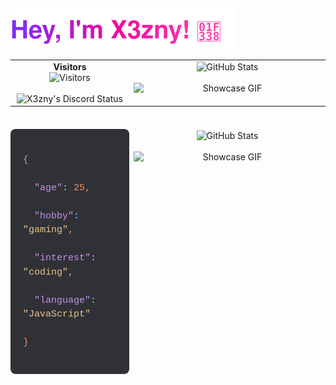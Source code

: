 <h2 style="display: flex; align-items: center; gap: 6px;">
  <a href="https://github.com/x3zny" style="display: inline-flex; align-items: center;">
    <img src="https://raw.githubusercontent.com/X3zny/X3zny/main/assets/name.svg" alt="X3zny" style="display: block;" />
  </a>
</h2>

<table>
  <tr>
    <td align="center" width="50%" valign="top">
      <strong>Visitors</strong><br>
      <img src="https://count.getloli.com/@:X3zny?name=%3AX3zny&theme=rule34&padding=7&offset=0&align=top&scale=1&pixelated=1&darkmode=auto" alt="Visitors" /><br><br>
      <img src="https://lanyard.cnrad.dev/api/1114950232426422342?theme=dark&animated=true&hideDiscrim=true&borderRadius=25px&idleMessage=Not%20doing%20much..." alt="X3zny's Discord Status" />
    </td>
    <td align="center" width="50%" valign="top">
      <img src="https://github-readme-stats.vercel.app/api?username=x3zny&theme=tokyonight&show_icons=true&hide_border=false&count_private=true" alt="GitHub Stats" />
      <br><br>
      <img src="assets/Gif.gif" width="300" alt="Showcase GIF" style="display:block; margin: 0 auto;" />
    </td>
  </tr>
</table>

<table style="width: 100%; table-layout: fixed; margin-top: 24px; border-collapse: separate; border-spacing: 0 12px;">
  <tr>
    <td align="left" width="45%" valign="top" style="
      background: #2f3136; 
      color: #dcddde; 
      font-family: 'Consolas', 'Courier New', monospace; 
      padding: 16px 20px; 
      border-radius: 8px; 
      white-space: pre-wrap; 
      user-select: text; 
      font-size: 15px; 
      line-height: 1.5;
      box-sizing: border-box;
      word-break: break-word;
      ">
<span style="color:#f78c6c;">{</span><br>
&nbsp;&nbsp;<span style="color:#c792ea;">"age"</span><span style="color:#89ddff;">:</span> <span style="color:#f78c6c;">25</span><span style="color:#f78c6c;">,</span><br>
&nbsp;&nbsp;<span style="color:#c792ea;">"hobby"</span><span style="color:#89ddff;">:</span> <span style="color:#ecc48d;">"gaming"</span><span style="color:#f78c6c;">,</span><br>
&nbsp;&nbsp;<span style="color:#c792ea;">"interest"</span><span style="color:#89ddff;">:</span> <span style="color:#ecc48d;">"coding"</span><span style="color:#f78c6c;">,</span><br>
&nbsp;&nbsp;<span style="color:#c792ea;">"language"</span><span style="color:#89ddff;">:</span> <span style="color:#ecc48d;">"JavaScript"</span><br>
<span style="color:#f78c6c;">}</span>
    </td>
    <td align="center" width="55%" valign="top">
      <img src="https://github-readme-stats.vercel.app/api?username=x3zny&theme=tokyonight&show_icons=true&hide_border=false&count_private=true" alt="GitHub Stats" />
      <br><br>
      <img src="assets/Gif.gif" width="300" alt="Showcase GIF" style="display:block; margin: 0 auto;" />
    </td>
  </tr>
</table>
